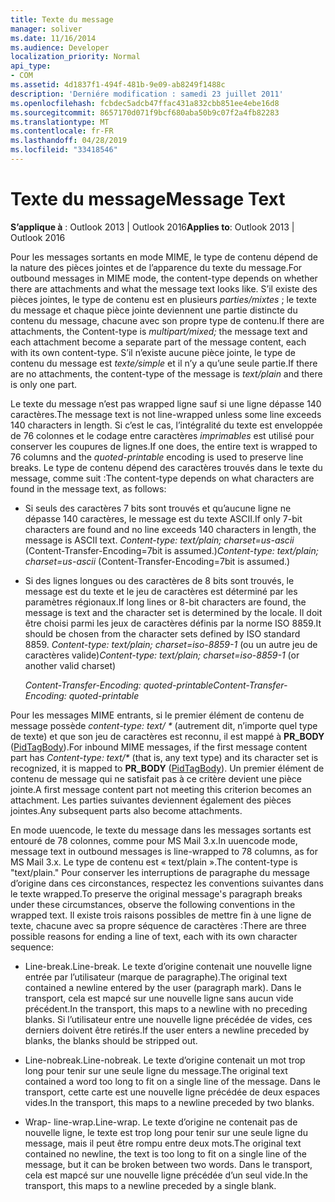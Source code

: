 ```yaml
---
title: Texte du message
manager: soliver
ms.date: 11/16/2014
ms.audience: Developer
localization_priority: Normal
api_type:
- COM
ms.assetid: 4d1837f1-494f-481b-9e09-ab8249f1488c
description: 'Derniére modification : samedi 23 juillet 2011'
ms.openlocfilehash: fcbdec5adcb47ffac431a832cbb851ee4ebe16d8
ms.sourcegitcommit: 8657170d071f9bcf680aba50b9c07f2a4fb82283
ms.translationtype: MT
ms.contentlocale: fr-FR
ms.lasthandoff: 04/28/2019
ms.locfileid: "33418546"
---
```

# <a name="message-text"></a><span data-ttu-id="30679-103">Texte du message</span><span class="sxs-lookup"><span data-stu-id="30679-103">Message Text</span></span>

  
  
<span data-ttu-id="30679-104">**S’applique à** : Outlook 2013 | Outlook 2016</span><span class="sxs-lookup"><span data-stu-id="30679-104">**Applies to**: Outlook 2013 | Outlook 2016</span></span> 
  
<span data-ttu-id="30679-105">Pour les messages sortants en mode MIME, le type de contenu dépend de la nature des pièces jointes et de l’apparence du texte du message.</span><span class="sxs-lookup"><span data-stu-id="30679-105">For outbound messages in MIME mode, the content-type depends on whether there are attachments and what the message text looks like.</span></span> <span data-ttu-id="30679-106">S’il existe des pièces jointes, le type de contenu est en plusieurs  _parties/mixtes_ ; le texte du message et chaque pièce jointe deviennent une partie distincte du contenu du message, chacune avec son propre type de contenu.</span><span class="sxs-lookup"><span data-stu-id="30679-106">If there are attachments, the Content-type is  _multipart/mixed;_ the message text and each attachment become a separate part of the message content, each with its own content-type.</span></span> <span data-ttu-id="30679-107">S’il n’existe aucune pièce jointe, le type de contenu du message est  _texte/simple_ et il n’y a qu’une seule partie.</span><span class="sxs-lookup"><span data-stu-id="30679-107">If there are no attachments, the content-type of the message is  _text/plain_ and there is only one part.</span></span> 
  
<span data-ttu-id="30679-108">Le texte du message n’est pas wrapped ligne sauf si une ligne dépasse 140 caractères.</span><span class="sxs-lookup"><span data-stu-id="30679-108">The message text is not line-wrapped unless some line exceeds 140 characters in length.</span></span> <span data-ttu-id="30679-109">Si c’est le cas, l’intégralité du texte est enveloppée de 76 colonnes et le codage entre caractères  _imprimables_ est utilisé pour conserver les coupures de lignes.</span><span class="sxs-lookup"><span data-stu-id="30679-109">If one does, the entire text is wrapped to 76 columns and the  _quoted-printable_ encoding is used to preserve line breaks.</span></span> <span data-ttu-id="30679-110">Le type de contenu dépend des caractères trouvés dans le texte du message, comme suit :</span><span class="sxs-lookup"><span data-stu-id="30679-110">The content-type depends on what characters are found in the message text, as follows:</span></span> 
  
- <span data-ttu-id="30679-111">Si seuls des caractères 7 bits sont trouvés et qu’aucune ligne ne dépasse 140 caractères, le message est du texte ASCII.</span><span class="sxs-lookup"><span data-stu-id="30679-111">If only 7-bit characters are found and no line exceeds 140 characters in length, the message is ASCII text.</span></span> <span data-ttu-id="30679-112">_Content-type: text/plain; charset=us-ascii_ (Content-Transfer-Encoding=7bit is assumed.)</span><span class="sxs-lookup"><span data-stu-id="30679-112">_Content-type: text/plain; charset=us-ascii_ (Content-Transfer-Encoding=7bit is assumed.)</span></span> 
    
- <span data-ttu-id="30679-113">Si des lignes longues ou des caractères de 8 bits sont trouvés, le message est du texte et le jeu de caractères est déterminé par les paramètres régionaux.</span><span class="sxs-lookup"><span data-stu-id="30679-113">If long lines or 8-bit characters are found, the message is text and the character set is determined by the locale.</span></span> <span data-ttu-id="30679-114">Il doit être choisi parmi les jeux de caractères définis par la norme ISO 8859.</span><span class="sxs-lookup"><span data-stu-id="30679-114">It should be chosen from the character sets defined by ISO standard 8859.</span></span> <span data-ttu-id="30679-115">_Content-type: text/plain; charset=iso-8859-1_ (ou un autre jeu de caractères valide)</span><span class="sxs-lookup"><span data-stu-id="30679-115">_Content-type: text/plain; charset=iso-8859-1_ (or another valid charset)</span></span> 
    
     <span data-ttu-id="30679-116">_Content-Transfer-Encoding: quoted-printable_</span><span class="sxs-lookup"><span data-stu-id="30679-116">_Content-Transfer-Encoding: quoted-printable_</span></span>
    
<span data-ttu-id="30679-117">Pour les messages MIME entrants, si le premier élément de contenu de message possède _content-type: text/ \*_ (autrement dit, n’importe quel type de texte) et que son jeu de caractères est reconnu, il est mappé à **PR_BODY** ([PidTagBody](pidtagbody-canonical-property.md)).</span><span class="sxs-lookup"><span data-stu-id="30679-117">For inbound MIME messages, if the first message content part has  _Content-type: text/\*_ (that is, any text type) and its character set is recognized, it is mapped to **PR_BODY** ([PidTagBody](pidtagbody-canonical-property.md)).</span></span> <span data-ttu-id="30679-118">Un premier élément de contenu de message qui ne satisfait pas à ce critère devient une pièce jointe.</span><span class="sxs-lookup"><span data-stu-id="30679-118">A first message content part not meeting this criterion becomes an attachment.</span></span> <span data-ttu-id="30679-119">Les parties suivantes deviennent également des pièces jointes.</span><span class="sxs-lookup"><span data-stu-id="30679-119">Any subsequent parts also become attachments.</span></span>
  
<span data-ttu-id="30679-120">En mode uuencode, le texte du message dans les messages sortants est entouré de 78 colonnes, comme pour MS Mail 3.x.</span><span class="sxs-lookup"><span data-stu-id="30679-120">In uuencode mode, message text in outbound messages is line-wrapped to 78 columns, as for MS Mail 3.x.</span></span> <span data-ttu-id="30679-121">Le type de contenu est « text/plain ».</span><span class="sxs-lookup"><span data-stu-id="30679-121">The content-type is "text/plain."</span></span> <span data-ttu-id="30679-122">Pour conserver les interruptions de paragraphe du message d’origine dans ces circonstances, respectez les conventions suivantes dans le texte wrapped.</span><span class="sxs-lookup"><span data-stu-id="30679-122">To preserve the original message's paragraph breaks under these circumstances, observe the following conventions in the wrapped text.</span></span> <span data-ttu-id="30679-123">Il existe trois raisons possibles de mettre fin à une ligne de texte, chacune avec sa propre séquence de caractères :</span><span class="sxs-lookup"><span data-stu-id="30679-123">There are three possible reasons for ending a line of text, each with its own character sequence:</span></span>
  
- <span data-ttu-id="30679-124">Line-break.</span><span class="sxs-lookup"><span data-stu-id="30679-124">Line-break.</span></span> <span data-ttu-id="30679-125">Le texte d’origine contenait une nouvelle ligne entrée par l’utilisateur (marque de paragraphe).</span><span class="sxs-lookup"><span data-stu-id="30679-125">The original text contained a newline entered by the user (paragraph mark).</span></span> <span data-ttu-id="30679-126">Dans le transport, cela est mapcé sur une nouvelle ligne sans aucun vide précédent.</span><span class="sxs-lookup"><span data-stu-id="30679-126">In the transport, this maps to a newline with no preceding blanks.</span></span> <span data-ttu-id="30679-127">Si l’utilisateur entre une nouvelle ligne précédée de vides, ces derniers doivent être retirés.</span><span class="sxs-lookup"><span data-stu-id="30679-127">If the user enters a newline preceded by blanks, the blanks should be stripped out.</span></span>
    
- <span data-ttu-id="30679-128">Line-nobreak.</span><span class="sxs-lookup"><span data-stu-id="30679-128">Line-nobreak.</span></span> <span data-ttu-id="30679-129">Le texte d’origine contenait un mot trop long pour tenir sur une seule ligne du message.</span><span class="sxs-lookup"><span data-stu-id="30679-129">The original text contained a word too long to fit on a single line of the message.</span></span> <span data-ttu-id="30679-130">Dans le transport, cette carte est une nouvelle ligne précédée de deux espaces vides.</span><span class="sxs-lookup"><span data-stu-id="30679-130">In the transport, this maps to a newline preceded by two blanks.</span></span>
    
- <span data-ttu-id="30679-131">Wrap- line-wrap.</span><span class="sxs-lookup"><span data-stu-id="30679-131">Line-wrap.</span></span> <span data-ttu-id="30679-132">Le texte d’origine ne contenait pas de nouvelle ligne, le texte est trop long pour tenir sur une seule ligne du message, mais il peut être rompu entre deux mots.</span><span class="sxs-lookup"><span data-stu-id="30679-132">The original text contained no newline, the text is too long to fit on a single line of the message, but it can be broken between two words.</span></span> <span data-ttu-id="30679-133">Dans le transport, cela est mapcé sur une nouvelle ligne précédée d’un seul vide.</span><span class="sxs-lookup"><span data-stu-id="30679-133">In the transport, this maps to a newline preceded by a single blank.</span></span>
    


